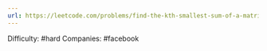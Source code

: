 ```yaml
---
url: https://leetcode.com/problems/find-the-kth-smallest-sum-of-a-matrix-with-sorted-rows
---
```


Difficulty: #hard
Companies: #facebook